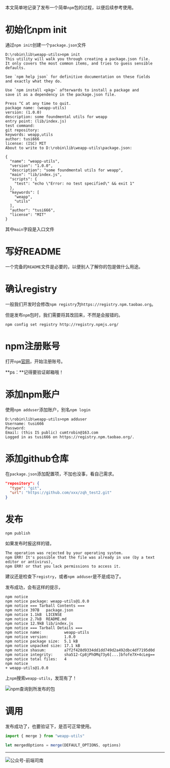 本文简单地记录了发布一个简单`npm`包的过程，以便后续参考使用。

<!-- more -->

# 初始化npm init

通过`npm init`创建一个`package.json`文件

```
D:\robin\lib\weapp-utils>npm init
This utility will walk you through creating a package.json file.
It only covers the most common items, and tries to guess sensible defaults.

See `npm help json` for definitive documentation on these fields
and exactly what they do.

Use `npm install <pkg>` afterwards to install a package and
save it as a dependency in the package.json file.

Press ^C at any time to quit.
package name: (weapp-utils)
version: (1.0.0)
description: some foundmental utils for weapp
entry point: (lib/index.js)
test command:
git repository:
keywords: weapp,utils
author: tusi666
license: (ISC) MIT
About to write to D:\robin\lib\weapp-utils\package.json:

{
  "name": "weapp-utils",
  "version": "1.0.0",
  "description": "some foundmental utils for weapp",
  "main": "lib/index.js",
  "scripts": {
    "test": "echo \"Error: no test specified\" && exit 1"
  },
  "keywords": [
    "weapp",
    "utils"
  ],
  "author": "tusi666",
  "license": "MIT"
}
```

其中`main`字段是入口文件

# 写好README

一个完备的`README`文件是必要的，以便别人了解你的包是做什么用途。

# 确认registry

一般我们开发时会修改`npm registry`为`https://registry.npm.taobao.org`。

但是发布`npm`包时，我们需要将其改回来，不然是会报错的。

```shell
npm config set registry http://registry.npmjs.org/
```

# npm注册账号

打开`npm`[官网](https://www.npmjs.com/)，开始注册账号。

**ps：**记得要验证邮箱哦！

# 添加npm账户

使用`npm adduser`添加账户，别名`npm login`

```
D:\robin\lib\weapp-utils>npm adduser
Username: tusi666
Password:
Email: (this IS public) cumtrobin@163.com
Logged in as tusi666 on https://registry.npm.taobao.org/.
```

# 添加github仓库

在`package.json`添加配置项，不加也没事，看自己需求。

```json
"repository": {
  "type": "git",
  "url": "https://github.com/xxx/zqh_test2.git"
}
```

# 发布

```shell
npm publish
```

如果发布时报这样的错，

```shell
The operation was rejected by your operating system.
npm ERR! It's possible that the file was already in use (by a text editor or antivirus),
npm ERR! or that you lack permissions to access it.
```

建议还是检查下`registry`，或者`npm adduser`是不是成功了。

发布成功，会有这样的提示，

```shell
npm notice
npm notice package: weapp-utils@1.0.0
npm notice === Tarball Contents ===
npm notice 397B   package.json
npm notice 1.1kB  LICENSE
npm notice 2.7kB  README.md
npm notice 12.9kB lib/index.js
npm notice === Tarball Details ===
npm notice name:          weapp-utils
npm notice version:       1.0.0
npm notice package size:  5.1 kB
npm notice unpacked size: 17.1 kB
npm notice shasum:        a7f2f428d9334dd1dd749d2a492dbc4df7195d0d
npm notice integrity:     sha512-Cp8jPhOMq73y6[...]bfofe7X+4cLeg==
npm notice total files:   4
npm notice
+ weapp-utils@1.0.0
```

上`npm`搜索`weapp-utils`，发现有了！

![npm查询到所发布的包](http://qncdn.wbjiang.cn/npm%E6%9F%A5%E8%AF%A2%E5%88%B0%E5%8F%91%E5%B8%83%E7%9A%84%E5%8C%85.png)

# 调用

发布成功了，也要验证下，是否可正常使用。

```javascript
import { merge } from "weapp-utils"

let mergedOptions = merge(DEFAULT_OPTIONS, options)
```

------

![公众号-前端司南](http://qncdn.wbjiang.cn/%E5%89%8D%E7%AB%AF%E5%8F%B8%E5%8D%97%E5%90%8D%E7%89%87%E5%B8%A6%E5%BE%AE%E4%BF%A1.png)